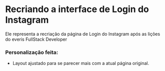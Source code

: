 # Recriando a interface de Login do Instagram

Ele representa a recriação da página de Login do Instagram após as lições do everis FullStack Developer



### Personalização feita:

- Layout ajustado para se parecer mais com a atual página original.

  